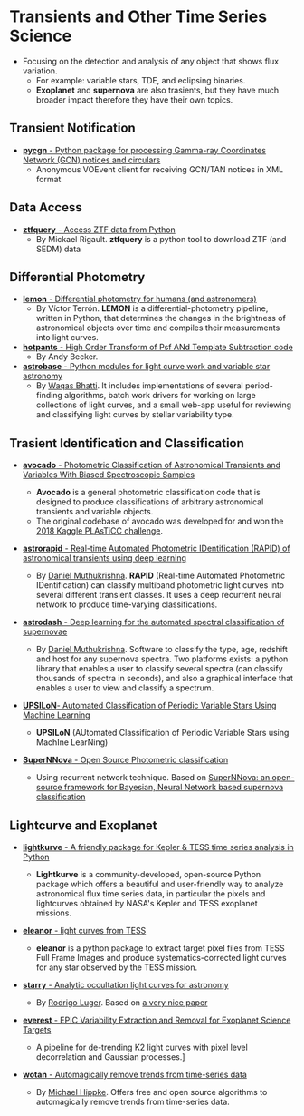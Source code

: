# Transients and Other Time Series Science

* Focusing on the detection and analysis of any object that shows flux variation.
    - For example: variable stars, TDE, and eclipsing binaries.
    - **Exoplanet** and **supernova** are also trasients, but they have much broader impact therefore they have their own topics.

## Transient Notification

- [__pycgn__ - Python package for processing Gamma-ray Coordinates Network (GCN) notices and circulars ](https://github.com/lpsinger/pygcn)
    * Anonymous VOEvent client for receiving GCN/TAN notices in XML format

## Data Access

- [__ztfquery__ - Access ZTF data from Python](https://github.com/MickaelRigault/ztfquery)
    * By Mickael Rigault. __ztfquery__ is a python tool to download ZTF (and SEDM) data

## Differential Photometry

- [__lemon__ - Differential photometry for humans (and astronomers)](https://github.com/vterron/lemon)
    * By Víctor Terrón. __LEMON__ is a differential-photometry pipeline, written in Python, that determines the changes in the brightness of astronomical objects over time and compiles their measurements into light curves.
- [__hotpants__ - High Order Transform of Psf ANd Template Subtraction code](https://github.com/acbecker/hotpants)
    * By Andy Becker.
- [__astrobase__ - Python modules for light curve work and variable star astronomy](https://github.com/waqasbhatti/astrobase)
    * By [Waqas Bhatti](https://wbhatti.org/). It includes implementations of several period-finding algorithms, batch work drivers for working on large collections of light curves, and a small web-app useful for reviewing and classifying light curves by stellar variability type.

## Trasient Identification and Classification

- [__avocado__ - Photometric Classification of Astronomical Transients and Variables With Biased Spectroscopic Samples](https://github.com/kboone/avocado)
    * __Avocado__ is a general photometric classification code that is designed to produce classifications of arbitrary astronomical transients and variable objects. 
    * The original codebase of avocado was developed for and won the [2018 Kaggle PLAsTiCC challenge](https://www.kaggle.com/c/PLAsTiCC-2018). 

- [__astrorapid__ - Real-time Automated Photometric IDentification (RAPID) of astronomical transients using deep learning](https://github.com/daniel-muthukrishna/astrorapid)
    * By [Daniel Muthukrishna](http://www.danielmuthukrishna.com/). __RAPID__ (Real-time Automated Photometric IDentification) can classify multiband photometric light curves into several different transient classes. It uses a deep recurrent neural network to produce time-varying classifications.

- [__astrodash__ - Deep learning for the automated spectral classification of supernovae](https://github.com/daniel-muthukrishna/astrodash)
    * By [Daniel Muthukrishna](http://www.danielmuthukrishna.com/). Software to classify the type, age, redshift and host for any supernova spectra. Two platforms exists: a python library that enables a user to classify several spectra (can classify thousands of spectra in seconds), and also a graphical interface that enables a user to view and classify a spectrum. 

- [__UPSILoN__- Automated Classification of Periodic Variable Stars Using Machine Learning](https://github.com/dwkim78/upsilon)
    * __UPSILoN__ (AUtomated Classification of Periodic Variable Stars using MachIne LearNing)

- [__SuperNNova__ - Open Source Photometric classification](https://github.com/supernnova/SuperNNova/)
    * Using recurrent network technique. Based on [SuperNNova: an open-source framework for Bayesian, Neural Network based supernova classification](https://arxiv.org/abs/1901.06384)

## Lightcurve and Exoplanet

- [__lightkurve__ - A friendly package for Kepler & TESS time series analysis in Python](https://github.com/KeplerGO/lightkurve)
    * __Lightkurve__ is a community-developed, open-source Python package which offers a beautiful and user-friendly way to analyze astronomical flux time series data, in particular the pixels and lightcurves obtained by NASA's Kepler and TESS exoplanet missions.

- [__eleanor__ - light curves from TESS](https://github.com/afeinstein20/eleanor)
    * __eleanor__ is a python package to extract target pixel files from TESS Full Frame Images and produce systematics-corrected light curves for any star observed by the TESS mission.

- [__starry__ - Analytic occultation light curves for astronomy]()
    * By [Rodrigo Luger](https://rodluger.github.io/). Based on [a very nice paper](https://docs.google.com/viewer?url=https://github.com/rodluger/starry/raw/master-pdf/tex/starry.pdf)

- [__everest__ - EPIC Variability Extraction and Removal for Exoplanet Science Targets](https://github.com/rodluger/everest)
    * A pipeline for de-trending K2 light curves with pixel level decorrelation and Gaussian processes.]

- [__wotan__ - Automagically remove trends from time-series data](https://github.com/hippke/wotan)
    * By [Michael Hippke](http://www.jaekle.info/). Offers free and open source algorithms to automagically remove trends from time-series data.
